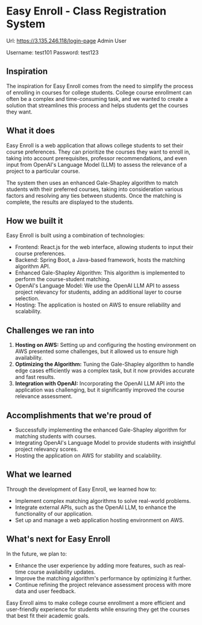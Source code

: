 # Easy Enroll - Class Registration System

Url: https://3.135.246.118/login-page
Admin User

Username: test101
Password: test123

## Inspiration

The inspiration for Easy Enroll comes from the need to simplify the process of enrolling in courses for college students. College course enrollment can often be a complex and time-consuming task, and we wanted to create a solution that streamlines this process and helps students get the courses they want.

## What it does

Easy Enroll is a web application that allows college students to set their course preferences. They can prioritize the courses they want to enroll in, taking into account prerequisites, professor recommendations, and even input from OpenAI's Language Model (LLM) to assess the relevance of a project to a particular course.

The system then uses an enhanced Gale-Shapley algorithm to match students with their preferred courses, taking into consideration various factors and resolving any ties between students. Once the matching is complete, the results are displayed to the students.

## How we built it

Easy Enroll is built using a combination of technologies:

- Frontend: React.js for the web interface, allowing students to input their course preferences.
- Backend: Spring Boot, a Java-based framework, hosts the matching algorithm API.
- Enhanced Gale-Shapley Algorithm: This algorithm is implemented to perform the course-student matching.
- OpenAI's Language Model: We use the OpenAI LLM API to assess project relevancy for students, adding an additional layer to course selection.
- Hosting: The application is hosted on AWS to ensure reliability and scalability.

## Challenges we ran into

1. **Hosting on AWS:** Setting up and configuring the hosting environment on AWS presented some challenges, but it allowed us to ensure high availability.
2. **Optimizing the Algorithm:** Tuning the Gale-Shapley algorithm to handle edge cases efficiently was a complex task, but it now provides accurate and fast results.
3. **Integration with OpenAI:** Incorporating the OpenAI LLM API into the application was challenging, but it significantly improved the course relevance assessment.

## Accomplishments that we're proud of

- Successfully implementing the enhanced Gale-Shapley algorithm for matching students with courses.
- Integrating OpenAI's Language Model to provide students with insightful project relevancy scores.
- Hosting the application on AWS for stability and scalability.

## What we learned

Through the development of Easy Enroll, we learned how to:

- Implement complex matching algorithms to solve real-world problems.
- Integrate external APIs, such as the OpenAI LLM, to enhance the functionality of our application.
- Set up and manage a web application hosting environment on AWS.

## What's next for Easy Enroll

In the future, we plan to:

- Enhance the user experience by adding more features, such as real-time course availability updates.
- Improve the matching algorithm's performance by optimizing it further.
- Continue refining the project relevance assessment process with more data and user feedback.

Easy Enroll aims to make college course enrollment a more efficient and user-friendly experience for students while ensuring they get the courses that best fit their academic goals.
